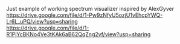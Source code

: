 Just example of working spectrum visualizer inspired by AlexGyver  
https://drive.google.com/file/d/1-Pw9zNfyU5ozjU1vEhcpYWQ-Lr6L_uPQ/view?usp=sharing  
https://drive.google.com/file/d/1-R1PjYcBKNo4Ve3tKAk6aB62QqZng2vf/view?usp=sharing
